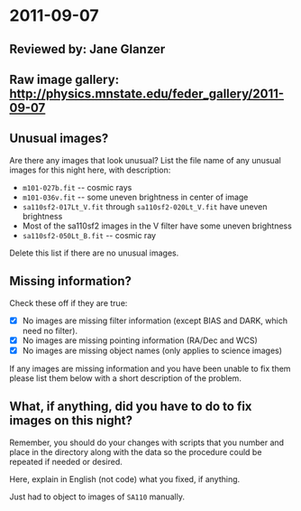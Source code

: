 # 2011-09-07

## Reviewed by:   Jane Glanzer

## Raw image gallery: http://physics.mnstate.edu/feder_gallery/2011-09-07

## Unusual images?

Are there any images that look unusual? List the file name of any unusual images for this night here, with description:

+ `m101-027b.fit` -- cosmic rays
+ `m101-036v.fit` -- some uneven brightness in center of image
+ `sa110sf2-017Lt_V.fit` through `sa110sf2-020Lt_V.fit` have uneven brightness
+ Most of the sa110sf2 images in the V filter have some uneven brightness
+ `sa110sf2-050Lt_B.fit` -- cosmic ray


Delete this list if there are no unusual images.

## Missing information?

Check these off if they are true:

- [x] No images are missing filter information (except BIAS and DARK, which need no filter).
- [x] No images are missing pointing information (RA/Dec and WCS)
- [x] No images are missing object names (only applies to science images)

If any images are missing information and you have been unable to fix them please list
them below with a short description of the problem.


## What, if anything, did you have to do to fix images on this night?

Remember, you should do your changes with scripts that you number and place in the
directory along with the data so the procedure could be repeated if needed or
desired.

Here, explain in English (not code) what you fixed, if anything.

Just had to object to images of `SA110` manually.
